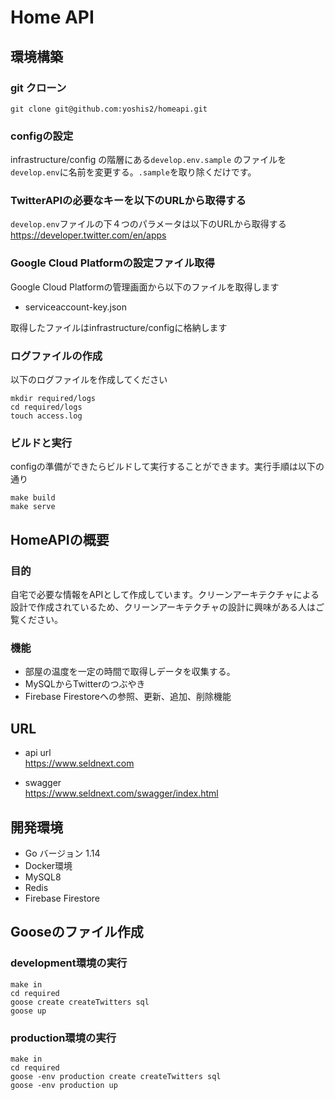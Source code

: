 # Home API

## 環境構築
### git クローン
```
git clone git@github.com:yoshis2/homeapi.git
```
### configの設定
infrastructure/config の階層にある```develop.env.sample``` のファイルを  
 ```develop.env```に名前を変更する。```.sample```を取り除くだけです。

### TwitterAPIの必要なキーを以下のURLから取得する
```develop.env```ファイルの下４つのパラメータは以下のURLから取得する  
https://developer.twitter.com/en/apps

### Google Cloud Platformの設定ファイル取得
Google Cloud Platformの管理画面から以下のファイルを取得します
- serviceaccount-key.json

取得したファイルはinfrastructure/configに格納します

### ログファイルの作成
以下のログファイルを作成してください
```
mkdir required/logs
cd required/logs
touch access.log
```
### ビルドと実行
configの準備ができたらビルドして実行することができます。実行手順は以下の通り

```
make build
make serve
```

## HomeAPIの概要
### 目的
自宅で必要な情報をAPIとして作成しています。クリーンアーキテクチャによる設計で作成されているため、クリーンアーキテクチャの設計に興味がある人はご覧ください。

### 機能
- 部屋の温度を一定の時間で取得しデータを収集する。
- MySQLからTwitterのつぶやき
- Firebase Firestoreへの参照、更新、追加、削除機能

## URL
 - api url  
 https://www.seldnext.com  

 - swagger  
 https://www.seldnext.com/swagger/index.html

## 開発環境
* Go バージョン  1.14
* Docker環境
* MySQL8
* Redis
* Firebase Firestore

## Gooseのファイル作成
### development環境の実行
```
make in
cd required
goose create createTwitters sql
goose up
```

### production環境の実行
```
make in
cd required
goose -env production create createTwitters sql
goose -env production up
```